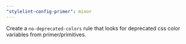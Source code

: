```yaml
---
"stylelint-config-primer": minor
---
```


Create a `no-deprecated-colors` rule that looks for deprecated css color variables from primer/primitives.
